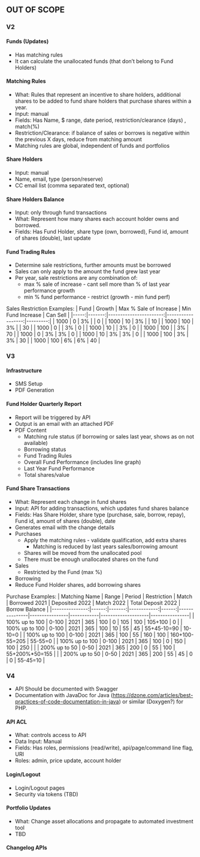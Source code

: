 ## OUT OF SCOPE

### V2

#### Funds (Updates)
* Has matching rules
* It can calculate the unallocated funds (that don’t belong to Fund Holders)

#### Matching Rules
* What: Rules that represent an incentive to share holders, additional shares to be added to fund share holders that purchase shares within a year.
* Input: manual
* Fields: Has Name, $ range, date period, restriction/clearance (days) , match(%)
* Restriction/Clearance: if balance of sales or borrows is negative within the previous X days, reduce from matching amount
* Matching rules are global, independent of funds and portfolios

#### Share Holders
* Input: manual
* Name, email, type (person/reserve)
* CC email list (comma separated text, optional)

#### Share Holders Balance
* Input: only through fund transactions
* What: Represent how many shares each account holder owns and borrowed.
* Fields: Has Fund Holder, share type (own, borrowed), Fund id, amount of shares (double), last update

#### Fund Trading Rules
* Determine sale restrictions, further amounts must be borrowed
* Sales can only apply to the amount the fund grew last year
* Per year, sale restrictions are any combination of:
    * max % sale of increase - cant sell more than % of last year performance growth
    * min % fund performance - restrict (growth - min fund perf)

Sales Restriction Examples:
| Fund | Growth | Max % Sale of Increase | Min Fund Increase | Can Sell |
|-----:|-------:|-----------------------:|------------------:|---------:|
| 1000 | 0      | 3%                     |                   | 0        |
| 1000 | 10     | 3%                     |                   | 10       |
| 1000 | 100    | 3%                     |                   | 30       |
| 1000 | 0      |                        | 3%                | 0        |
| 1000 | 10     |                        | 3%                | 0        |
| 1000 | 100    |                        | 3%                | 70       |
| 1000 | 0      | 3%                     | 3%                | 0        |
| 1000 | 10     | 3%                     | 3%                | 0        |
| 1000 | 100    | 3%                     | 3%                | 30       |
| 1000 | 100    | 6%                     | 6%                | 40       |

### V3
#### Infrastructure
* SMS Setup
* PDF Generation

#### Fund Holder Quarterly Report
* Report will be triggered by API
* Output is an email with an attached PDF
* PDF Content
    * Matching rule status (if borrowing or sales last year, shows as on not available)
    * Borrowing status
    * Fund Trading Rules 
    * Overall Fund Performance (includes line graph)
    * Last Year Fund Performance
    * Total shares/value

#### Fund Share Transactions
* What: Represent each change in fund shares
* Input: API for adding transactions, which updates fund shares balance
* Fields: Has Share Holder, share type (purchase, sale, borrow, repay), Fund id, amount of shares (double), date
* Generates email with the change details
* Purchases
    * Apply the matching rules - validate qualification, add extra shares
        * Matching is reduced by last years sales/borrowing amount
    * Shares will be moved from the unallocated pool
    * There must be enough unallocated shares on the fund
* Sales
    * Restricted by the Fund (max %)
* Borrowing
 * Reduce Fund Holder shares, add borrowing shares

Purchase Examples:
|  Matching Name | Range | Period | Restriction | Match | Borrowed 2021 | Deposited 2022 | Match 2022 | Total Deposit 2022 | Borrow Balance |
|---------------:|------:|-------:|------------:|------:|---------------|----------------|------------|--------------------|----------------|
| 100% up to 100 | 0-100 | 2021   | 365         | 100   | 0             | 105            | 100        | 105+100            | 0              |
| 100% up to 100 | 0-100 | 2021   | 365         | 100   | 10            | 55             | 45         | 55+45-10=90        | 10-10=0        |
| 100% up to 100 | 0-100 | 2021   | 365         | 100   | 55            | 160            | 100        | 160+100-55=205     | 55-55=0        |
| 100% up to 100 | 0-100 | 2021   | 365         | 100   | 0             | 150            | 100        | 250                |                |
| 200% up to 50  | 0-50  | 2021   | 365         | 200   | 0             | 55             | 100        | 55+200%*50=155     |                |
| 200% up to 50  | 0-50  | 2021   | 365         | 200   | 55            | 45             | 0          | 0                  | 55-45=10       |

### V4

* API Should be documented with Swagger
* Documentation with JavaDoc for Java (https://dzone.com/articles/best-practices-of-code-documentation-in-java) or similar (Doxygen?) for PHP.

#### API ACL
* What: controls access to API
* Data Input: Manual
* Fields: Has roles, permissions (read/write), api/page/command line flag, URI 
* Roles: admin, price update, account holder

#### Login/Logout
* Login/Logout pages
* Security via tokens (TBD)

#### Portfolio Updates
* What: Change asset allocations and propagate to automated investment tool
* TBD

#### Changelog APIs
